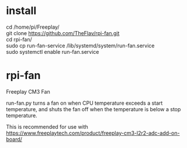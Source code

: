 # install  
cd /home/pi/Freeplay/  
git clone https://github.com/TheFlav/rpi-fan.git  
cd rpi-fan/  
sudo cp run-fan-service /lib/systemd/system/run-fan.service  
sudo systemctl enable run-fan.service  


# rpi-fan
Freeplay CM3 Fan

run-fan.py turns a fan on when CPU temperature exceeds a start temperature, and shuts the fan off when the temperature is below a stop temperature.

This is recommended for use with https://www.freeplaytech.com/product/freeplay-cm3-l2r2-adc-add-on-board/
